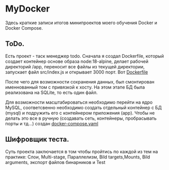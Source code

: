 # MyDocker
Здесь краткие записи итогов минипроектов моего обучения Docker и Docker Compose. 


## ToDo.
Есть проект - таск менеджер todo. Сначала я создал Dockerfile, который создает контейнер основе образа node:18-alpine, делает рабочей директорий /app, переносит все файлы из текущей директории, запускает файл src/index.js и открывает 3000 порт. Вот [Dockerfile](https://github.com/VladimirSemchishin/MyDocker/blob/main/Dockerfile "Ссылка на Dockerfile")

После чего для возможности сохранения данных, был смонтирован именнованный том с привязкой к хосту. На этом этапе БД была реализована на SQLite, то есть один файл.

Для возможности масштабироваться необходимо перейти на ядро MySQL, соответсвенно необходимо создать отдельный контейнер с БД (mysql) и подружить его с контейнером приложения (app). Чтобы не делать это все в ручную (создавать сеть, контейнеры, пробрасывать порты и тд...) создан [docker-compose.yaml](https://github.com/VladimirSemchishin/MyDocker/blob/main/docker-compose.yaml "Ссылка на docker-compose.yaml") 

## Шифровщик теста.
Суть проекта заключается в том чтобы пройтись по каждой из тем на практике: Слои, Multi-stage, Параллелизм, Bild targets,Mounts, Bild arguments, экспорт файлов бинарников и Test
